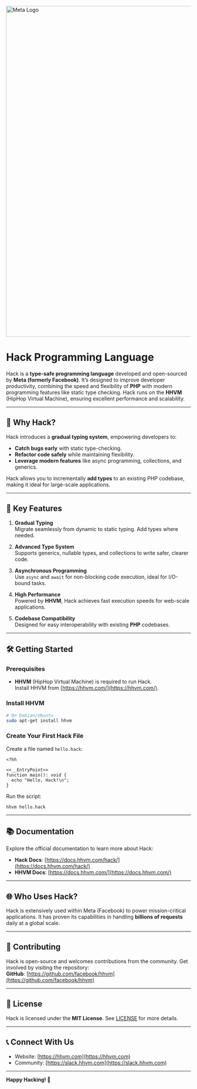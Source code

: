 
<img 
  src="https://github.com/user-attachments/assets/2e43cf17-6610-4b70-a53a-b63031ab6927" 
  alt="Meta Logo" 
  style="width: 900px; object-fit: contain;"
/>


# Hack Programming Language  

Hack is a **type-safe programming language** developed and open-sourced by **Meta (formerly Facebook)**. It’s designed to improve developer productivity, combining the speed and flexibility of **PHP** with modern programming features like static type checking. Hack runs on the **HHVM** (HipHop Virtual Machine), ensuring excellent performance and scalability.

---

## 🚀 Why Hack?

Hack introduces a **gradual typing system**, empowering developers to:
- **Catch bugs early** with static type-checking.
- **Refactor code safely** while maintaining flexibility.
- **Leverage modern features** like async programming, collections, and generics.

Hack allows you to incrementally **add types** to an existing PHP codebase, making it ideal for large-scale applications.

---

## 🌟 Key Features  

1. **Gradual Typing**  
   Migrate seamlessly from dynamic to static typing. Add types where needed.  

2. **Advanced Type System**  
   Supports generics, nullable types, and collections to write safer, clearer code.

3. **Asynchronous Programming**  
   Use `async` and `await` for non-blocking code execution, ideal for I/O-bound tasks.

4. **High Performance**  
   Powered by **HHVM**, Hack achieves fast execution speeds for web-scale applications.

5. **Codebase Compatibility**  
   Designed for easy interoperability with existing **PHP** codebases.

---

## 🛠️ Getting Started  

### Prerequisites
- **HHVM** (HipHop Virtual Machine) is required to run Hack.  
   Install HHVM from [https://hhvm.com/](https://hhvm.com/).

### Install HHVM
```bash
# On Debian/Ubuntu
sudo apt-get install hhvm
```

### Create Your First Hack File
Create a file named `hello.hack`:
```hack
<?hh

<<__EntryPoint>>
function main(): void {
  echo "Hello, Hack!\n";
}
```

Run the script:
```bash
hhvm hello.hack
```

---

## 📚 Documentation  

Explore the official documentation to learn more about Hack:  
- **Hack Docs**: [https://docs.hhvm.com/hack/](https://docs.hhvm.com/hack/)  
- **HHVM Docs**: [https://docs.hhvm.com/](https://docs.hhvm.com/)  

---

## 🌐 Who Uses Hack?  

Hack is extensively used within Meta (Facebook) to power mission-critical applications. It has proven its capabilities in handling **billions of requests** daily at a global scale.

---

## 🤝 Contributing  

Hack is open-source and welcomes contributions from the community. Get involved by visiting the repository:  
**GitHub**: [https://github.com/facebook/hhvm](https://github.com/facebook/hhvm)

---

## 📜 License  

Hack is licensed under the **MIT License**. See [LICENSE](./LICENSE) for more details.

---

## 📞 Connect With Us  

- Website: [https://hhvm.com](https://hhvm.com)  
- Community: [https://slack.hhvm.com](https://slack.hhvm.com)

---

**Happy Hacking! 🚀**
